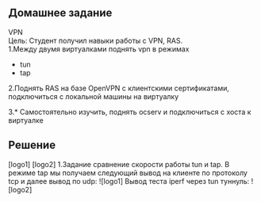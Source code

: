 ## Домашнее задание  
VPN   
Цель: Студент получил навыки работы с VPN, RAS.   
1.Между двумя виртуалками поднять vpn в режимах  
- tun  
- tap  

2.Поднять RAS на базе OpenVPN с клиентскими сертификатами, подключиться с локальной машины на виртуалку   

3.\* Самостоятельно изучить, поднять ocserv и подключиться с хоста к виртуалке   

## Решение  
[logo1]
[logo2]
1.Задание сравнение скорости работы tun и tap. 
В режиме tap мы получаем следующий вывод на клиенте по протоколу tcp и далее вывод по udp:
![logo1]
Вывод теста iperf  через tun туннуль:
![logo2]

